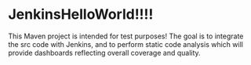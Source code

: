 # JenkinsHelloWorld!!!!
This Maven project is intended for test purposes! The goal is to integrate the src code with Jenkins, and to perform static code analysis which will provide dashboards reflecting overall coverage and quality. 
